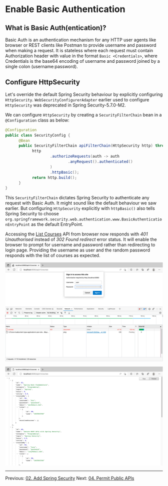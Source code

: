 

# Enable Basic Authentication

## What is Basic Auth(entication)?

Basic Auth is an authentication mechanism for any HTTP user agents like browser or REST clients like Postman to provide username and password when making a request. It is stateless where each request must contain Authorization header with value in the format `Basic <Credentials>`, where Credentials is the base64 encoding of username and password joined by a single colon (username:password).

## Configure HttpSecurity

Let's override the default Spring Security behaviour by explicitly configuring `HttpSecurity`. `WebSecurityConfigurerAdapter` earlier used to configure `HttpSecurity` was deprecated in Spring Security-5.7.0-M2.

We can configure `HttpSecurity` by creating a `SecurityFilterChain` bean in a `@Configuration` class as below:
```java
@Configuration  
public class SecurityConfig {  
	  @Bean  
	  public SecurityFilterChain apiFilterChain(HttpSecurity http) throws Exception {  
	        http  
	                .authorizeRequests(auth -> auth  
	                        .anyRequest().authenticated()  
	                )  
	                .httpBasic();  
			return http.build();  
	  }  
}
```

This `SecurityFilterChain` dictates Spring Security to authenticate any request with Basic Auth. It might sound like the default behaviour we saw earlier. But configuring `HttpSecurity` explicitly with `httpBasic()` also tells Spring Security to choose  `org.springframework.security.web.authentication.www.BasicAuthenticationEntryPoint` as the default EntryPoint.

Accessing the [List Courses](http://localhost:8080/api/v1/courses) API from browser now responds with *401 Unauthorised* instead of *302 Found redirect* error status. It will enable the browser to prompt for username and password rather than redirecting to login page. Providing the username as user and the random password responds with the list of courses as expected.

![Browser prompts username and password](./assets/list_courses_browser.png)

![Browser responds with list of courses](./assets/list_courses_browser_200.png)

***

Previous: [02. Add Spring Security](https://github.com/SankaranarayananMurugan/spring-security-guide/tree/main/02.%20Add%20Spring%20Security)
Next: [04. Permit Public APIs](https://github.com/SankaranarayananMurugan/spring-security-guide/tree/main/04.%20Permit%20Public%20APIs)
